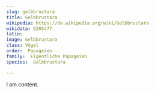 ```yaml
---
slug: gelbbrustara
title: Gelbbrustara
wikipedia: https://de.wikipedia.org/wiki/Gelbbrustara
wikidata: Q205477
latin:
image: Gelbbrustara
class: Vögel
order:  Papageien
family:  Eigentliche Papageien
species:  Gelbbrustara

---
```


I am content.
